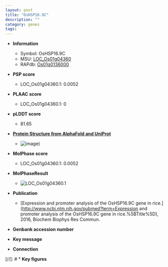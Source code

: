 ```yaml
---
layout: post
title: "OsHSP16.9C"
description: ""
category: genes
tags: 
---
```


* **Information**  
    + Symbol: OsHSP16.9C  
    + MSU: [LOC_Os01g04360](http://rice.plantbiology.msu.edu/cgi-bin/ORF_infopage.cgi?orf=LOC_Os01g04360)  
    + RAPdb: [Os01g0136000](http://rapdb.dna.affrc.go.jp/viewer/gbrowse_details/irgsp1?name=Os01g0136000)  

* **PSP score**  
    + LOC_Os01g04360.1: 0.0052 

* **PLAAC score**  
    + LOC_Os01g04360.1: 0 

* **pLDDT score**
    + 81.65

* **[Protein Structure from AlphaFold and UniProt](https://www.uniprot.org/uniprotkb/Q943E7/entry#structure)**
    + ![image](https://ricepsp.github.io/images/Q9/AF-Q943E7-F1.png))

* **MolPhase score**
    + LOC_Os01g04360.1: 0.0052

* **MolPhaseResult**
    + ![LOC_Os01g04360.1](https://ricepsp.github.io/pictures/LOC_Os01g/LOC_Os01g04360.1.png)

* **Publication**  
    + [Expression and promoter analysis of the OsHSP16.9C gene in rice.](http://www.ncbi.nlm.nih.gov/pubmed?term=Expression and promoter analysis of the OsHSP16.9C gene in rice.%5BTitle%5D), 2016, Biochem Biophys Res Commun.

* **Genbank accession number**  

* **Key message**  

* **Connection**  

[//]: # * **Key figures**  


